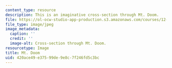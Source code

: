 ```yaml
---
content_type: resource
description: This is an imaginative cross-section through Mt. Doom.
file: https://ol-ocw-studio-app-production.s3.amazonaws.com/courses/12-109-petrology-fall-2005/420ace49e37599de9e8c7f246fd5c3bc_lab_7_strat1.jpg
file_type: image/jpeg
image_metadata:
  caption: ''
  credit: ''
  image-alt: Cross-section through Mt. Doom.
resourcetype: Image
title: Mt. Doom
uid: 420ace49-e375-99de-9e8c-7f246fd5c3bc
---
```

